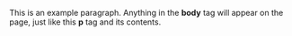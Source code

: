 <!doctype html>
<html>
  <head>
    <title>Soy Md. N e H Jack</title>
    <meta name="google-site-verification" content="VQxsUPaj3l7YJoZPqKY7E46izYE3CJ8CC16M2rRIuXo" />
  </head>
  <body>
    <p>This is an example paragraph. Anything in the <strong>body</strong> tag will appear on the page, just like this <strong>p</strong> tag and its contents.</p>
  </body>
</html>
